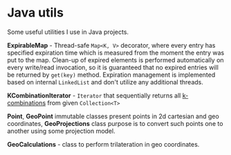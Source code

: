 Java utils
==========

Some useful utilities I use in Java projects.

**ExpirableMap** - Thread-safe `Map<K, V>` decorator, where every entry has specified expiration time 
which is measured from the moment the entry was put to the map. Clean-up of expired elements is performed automatically 
on every write/read invocation, so it is guaranteed that no expired entries will be returned by `get(key)` method.
Expiration management is implemented based on internal `LinkedList` and don't utilize any additional threads.

**KCombinationIterator** - `Iterator` that sequentially returns all <a href="http://en.wikipedia.org/wiki/Combination">k-combinations</a> from given `Collection<T>`

**Point**, **GeoPoint** immutable classes present points in 2d cartesian and geo coordinates, 
**GeoProjections** class purpose is to convert such points one to another using some projection model. 

**GeoCalculations** - class to perform trilateration in geo coordinates.

